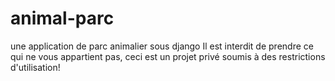 # animal-parc
une application de parc animalier sous django
Il est interdit de prendre ce qui ne vous appartient pas, ceci est un projet privé soumis à des restrictions d'utilisation!
